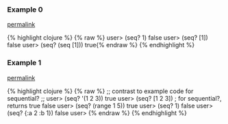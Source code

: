 ### Example 0
[permalink](#example-0)

{% highlight clojure %}
{% raw %}
user> (seq? 1)
false
user> (seq? [1])
false
user> (seq? (seq [1]))
true{% endraw %}
{% endhighlight %}


### Example 1
[permalink](#example-1)

{% highlight clojure %}
{% raw %}
;; contrast to example code for sequential?
;;
user> (seq? '(1 2 3))
true
user> (seq? [1 2 3])   ; for sequential?, returns true
false
user> (seq? (range 1 5))
true
user> (seq? 1)
false
user> (seq? {:a 2 :b 1})
false
user> {% endraw %}
{% endhighlight %}


